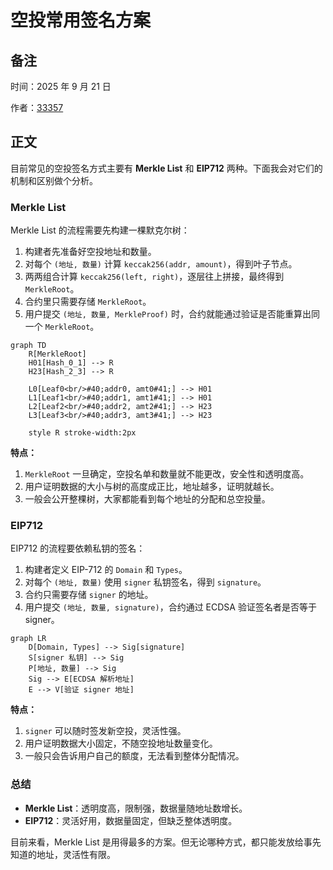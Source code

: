 # 空投常用签名方案

## 备注

时间：2025 年 9 月 21 日

作者：[33357](https://github.com/33357)

## 正文

目前常见的空投签名方式主要有 **Merkle List** 和 **EIP712** 两种。下面我会对它们的机制和区别做个分析。

### Merkle List

Merkle List 的流程需要先构建一棵默克尔树：

1. 构建者先准备好空投地址和数量。
2. 对每个 `(地址, 数量)` 计算 `keccak256(addr, amount)`，得到叶子节点。
3. 两两组合计算 `keccak256(left, right)`，逐层往上拼接，最终得到 `MerkleRoot`。
4. 合约里只需要存储 `MerkleRoot`。
5. 用户提交 `(地址, 数量, MerkleProof)` 时，合约就能通过验证是否能重算出同一个 `MerkleRoot`。

```mermaid
graph TD
    R[MerkleRoot]
    H01[Hash_0_1] --> R
    H23[Hash_2_3] --> R

    L0[Leaf0<br/>#40;addr0, amt0#41;] --> H01
    L1[Leaf1<br/>#40;addr1, amt1#41;] --> H01
    L2[Leaf2<br/>#40;addr2, amt2#41;] --> H23
    L3[Leaf3<br/>#40;addr3, amt3#41;] --> H23

    style R stroke-width:2px
```

**特点：**

1. `MerkleRoot` 一旦确定，空投名单和数量就不能更改，安全性和透明度高。
2. 用户证明数据的大小与树的高度成正比，地址越多，证明就越长。
3. 一般会公开整棵树，大家都能看到每个地址的分配和总空投量。

### EIP712

EIP712 的流程要依赖私钥的签名：

1. 构建者定义 EIP-712 的 `Domain` 和 `Types`。
2. 对每个 `(地址, 数量)` 使用 `signer` 私钥签名，得到 `signature`。
3. 合约只需要存储 `signer` 的地址。
4. 用户提交 `(地址, 数量, signature)`，合约通过 ECDSA 验证签名者是否等于 signer。

```mermaid
graph LR
    D[Domain, Types] --> Sig[signature]
    S[signer 私钥] --> Sig
    P[地址, 数量] --> Sig
    Sig --> E[ECDSA 解析地址]
    E --> V[验证 signer 地址]
```

**特点：**

1. `signer` 可以随时签发新空投，灵活性强。
2. 用户证明数据大小固定，不随空投地址数量变化。
3. 一般只会告诉用户自己的额度，无法看到整体分配情况。

### 总结

* **Merkle List**：透明度高，限制强，数据量随地址数增长。
* **EIP712**：灵活好用，数据量固定，但缺乏整体透明度。

目前来看，Merkle List 是用得最多的方案。但无论哪种方式，都只能发放给事先知道的地址，灵活性有限。